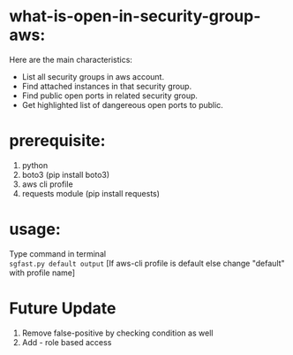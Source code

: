 # what-is-open-in-security-group-aws:
Here are the main characteristics:
* List all security groups in aws account.
* Find attached instances in that security group.
* Find public open ports in related security group.
* Get highlighted list of dangereous open ports to public.

# prerequisite:
1. python
2. boto3 (pip install boto3)
3. aws cli profile
4. requests module (pip install requests)

# usage: 
Type command in terminal<br>
``` sgfast.py default output ``` [If aws-cli profile is default else change "default" with profile name]

# Future Update
1. Remove false-positive by checking condition as well
2. Add - role based access
